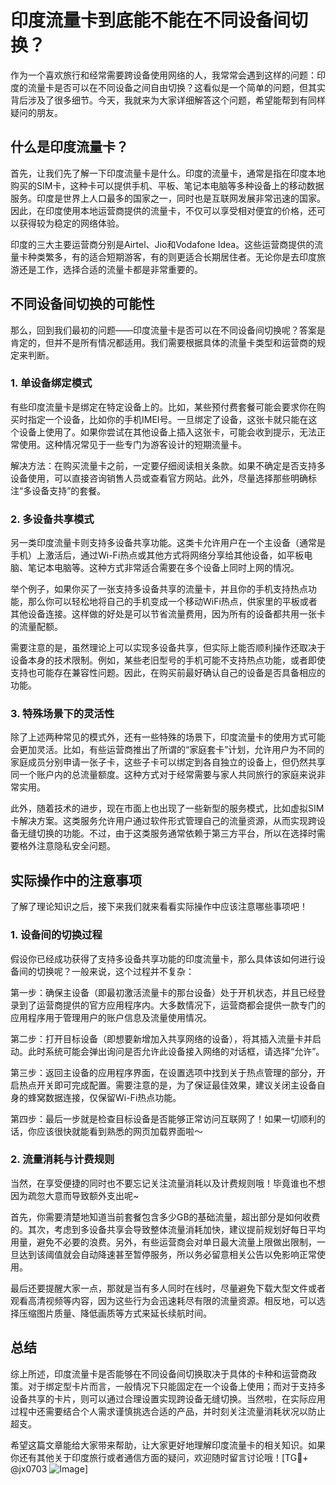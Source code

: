 # 印度流量卡到底能不能在不同设备间切换？

作为一个喜欢旅行和经常需要跨设备使用网络的人，我常常会遇到这样的问题：印度的流量卡是否可以在不同设备之间自由切换？这看似是一个简单的问题，但其实背后涉及了很多细节。今天，我就来为大家详细解答这个问题，希望能帮到有同样疑问的朋友。

## 什么是印度流量卡？

首先，让我们先了解一下印度流量卡是什么。印度的流量卡，通常是指在印度本地购买的SIM卡，这种卡可以提供手机、平板、笔记本电脑等多种设备上的移动数据服务。印度是世界上人口最多的国家之一，同时也是互联网发展非常迅速的国家。因此，在印度使用本地运营商提供的流量卡，不仅可以享受相对便宜的价格，还可以获得较为稳定的网络体验。

印度的三大主要运营商分别是Airtel、Jio和Vodafone Idea。这些运营商提供的流量卡种类繁多，有的适合短期游客，有的则更适合长期居住者。无论你是去印度旅游还是工作，选择合适的流量卡都是非常重要的。

## 不同设备间切换的可能性

那么，回到我们最初的问题——印度流量卡是否可以在不同设备间切换呢？答案是肯定的，但并不是所有情况都适用。我们需要根据具体的流量卡类型和运营商的规定来判断。

### 1. 单设备绑定模式

有些印度流量卡是绑定在特定设备上的。比如，某些预付费套餐可能会要求你在购买时指定一个设备，比如你的手机IMEI号。一旦绑定了设备，这张卡就只能在这个设备上使用了。如果你尝试在其他设备上插入这张卡，可能会收到提示，无法正常使用。这种情况常见于一些专门为游客设计的短期流量卡。

解决方法：在购买流量卡之前，一定要仔细阅读相关条款。如果不确定是否支持多设备使用，可以直接咨询销售人员或查看官方网站。此外，尽量选择那些明确标注“多设备支持”的套餐。

### 2. 多设备共享模式

另一类印度流量卡则支持多设备共享功能。这类卡允许用户在一个主设备（通常是手机）上激活后，通过Wi-Fi热点或其他方式将网络分享给其他设备，如平板电脑、笔记本电脑等。这种方式非常适合需要在多个设备上同时上网的情况。

举个例子，如果你买了一张支持多设备共享的流量卡，并且你的手机支持热点功能，那么你可以轻松地将自己的手机变成一个移动WiFi热点，供家里的平板或者其他设备连接。这样做的好处是可以节省流量费用，因为所有的设备都共用一张卡的流量配额。

需要注意的是，虽然理论上可以实现多设备共享，但实际上能否顺利操作还取决于设备本身的技术限制。例如，某些老旧型号的手机可能不支持热点功能，或者即使支持也可能存在兼容性问题。因此，在购买前最好确认自己的设备是否具备相应的功能。

### 3. 特殊场景下的灵活性

除了上述两种常见的模式外，还有一些特殊的场景下，印度流量卡的使用方式可能会更加灵活。比如，有些运营商推出了所谓的“家庭套卡”计划，允许用户为不同的家庭成员分别申请一张子卡，这些子卡可以绑定到各自独立的设备上，但仍然共享同一个账户内的总流量额度。这种方式对于经常需要与家人共同旅行的家庭来说非常实用。

此外，随着技术的进步，现在市面上也出现了一些新型的服务模式，比如虚拟SIM卡解决方案。这类服务允许用户通过软件形式管理自己的流量资源，从而实现跨设备无缝切换的功能。不过，由于这类服务通常依赖于第三方平台，所以在选择时需要格外注意隐私安全问题。

## 实际操作中的注意事项

了解了理论知识之后，接下来我们就来看看实际操作中应该注意哪些事项吧！

### 1. 设备间的切换过程

假设你已经成功获得了支持多设备共享功能的印度流量卡，那么具体该如何进行设备间的切换呢？一般来说，这个过程并不复杂：

第一步：确保主设备（即最初激活流量卡的那台设备）处于开机状态，并且已经登录到了运营商提供的官方应用程序内。大多数情况下，运营商都会提供一款专门的应用程序用于管理用户的账户信息及流量使用情况。

第二步：打开目标设备（即想要新增加入共享网络的设备），将其插入流量卡并启动。此时系统可能会弹出询问是否允许此设备接入网络的对话框，请选择“允许”。

第三步：返回主设备的应用程序界面，在设置选项中找到关于热点管理的部分，开启热点开关即可完成配置。需要注意的是，为了保证最佳效果，建议关闭主设备自身的蜂窝数据连接，仅保留Wi-Fi热点功能。

第四步：最后一步就是检查目标设备是否能够正常访问互联网了！如果一切顺利的话，你应该很快就能看到熟悉的网页加载界面啦～

### 2. 流量消耗与计费规则

当然，在享受便捷的同时也不要忘记关注流量消耗以及计费规则哦！毕竟谁也不想因为疏忽大意而导致额外支出呢~

首先，你需要清楚地知道当前套餐包含多少GB的基础流量，超出部分是如何收费的。其次，考虑到多设备共享会导致整体流量消耗加快，建议提前规划好每日平均用量，避免不必要的浪费。另外，有些运营商会对单日最大流量上限做出限制，一旦达到该阈值就会自动降速甚至暂停服务，所以务必留意相关公告以免影响正常使用。

最后还要提醒大家一点，那就是当有多人同时在线时，尽量避免下载大型文件或者观看高清视频等内容，因为这些行为会迅速耗尽有限的流量资源。相反地，可以选择压缩图片质量、降低画质等方式来延长续航时间。

## 总结

综上所述，印度流量卡是否能够在不同设备间切换取决于具体的卡种和运营商政策。对于绑定型卡片而言，一般情况下只能固定在一个设备上使用；而对于支持多设备共享的卡片，则可以通过合理设置实现跨设备无缝切换。当然啦，在实际应用过程中还需要结合个人需求谨慎挑选合适的产品，并时刻关注流量消耗状况以防止超支。

希望这篇文章能给大家带来帮助，让大家更好地理解印度流量卡的相关知识。如果你还有其他关于印度旅行或者通信方面的疑问，欢迎随时留言讨论哦！[TG💪+ @jx0703 ![Image](https://github.com/user-attachments/assets/dbca1d08-cadb-493c-b0ec-ad6f7a83f270)]